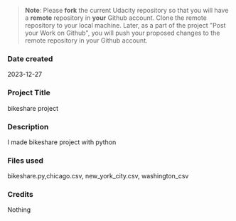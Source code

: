 >**Note**: Please **fork** the current Udacity repository so that you will have a **remote** repository in **your** Github account. Clone the remote repository to your local machine. Later, as a part of the project "Post your Work on Github", you will push your proposed changes to the remote repository in your Github account.

### Date created
2023-12-27

### Project Title
bikeshare project

### Description
I made bikeshare project with python

### Files used
bikeshare.py,chicago.csv, new_york_city.csv, washington_csv

### Credits
Nothing
